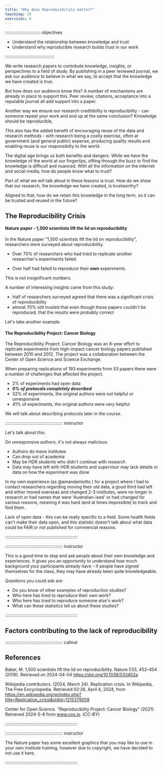 ```yaml
---
title: "Why does Reproducibility matter?"
teaching: 10
exercises: 0
---
```



::::::::::::::::::::::::::::: objectives

- Understand the relationship between knowledge and trust
- Understand why reproducible research builds trust in our work

::::::::::::::::::::::::::::::::::::::::




We write research papers to contribute knowledge, insights, or perspectives to a field of study. By publishing in a peer reviewed journal, we ask our audience to believe in what we say, to accept that the knowledge we have created is true.

But how does our audience know this? A number of mechanisms are already in place to support this. Peer review, citations, acceptance into a reputable journal all add support into a paper. 

Another way we ensure our research creditibility is reproducibility - can someone repeat your work and end up at the same conclusion? Knowledge should be reproducible, 

This also has the added benefit of encouraging reuse of the data and research methods - with research being a costly exercise, often at government (and general public) expense, producing quality results and enabling reuse is our responsibilty to the world. 

The digital age brings us both benefits and dangers. While we have the knowledge of the world at our fingertips, sifting through the buzz to find the knowledge is difficult and nuanced. With all the information on the internet and social media, how do people know what to trust?

Part of what we will talk about in these lessons is trust. How do we show that our research, the knowledge we have created, is trustworthy? 

Aligned to that, how do we retain this knowledge in the long term, so it can be trusted and reused in the future?



## The Reproducibility Crisis

#### Nature paper - 1,500 scientists lift the lid on reproducibility

In the Nature paper "1,500 scientists lift the lid on reproducibility", researchers were surveyed about reproducibility.

 - Over 70% of researchers who had tried to replicate another researcher's experiments failed.


 - Over half had failed to reproduce their **own** experiments.


This is not insignificant numbers.


A number of interesting insights came from this study:

 - Half of researchers surveyed agreed that there was a significant crisis of reproducibility
 - almost 70% still trusted that even though these papers couldn't be reproduced, that the results were probably correct


Let's take another example. 


#### The Reproducibility Project: Cancer Biology

The Reproducibility Project: Cancer Biology was an 8-year effort to replicate experiments from high-impact cancer biology papers published between 2010 and 2012. The project was a collaboration between the Center of Open Science and Science Exchange.

When preparing replications of 193 experiments from 53 papers there were a number of challenges that affected the project.

 - 2% of experiments had open data 
 - ***0% of protocols completely described***
 - 32% of experiments, the original authors were not helpful or unresponsive
 - 41% of experiments, the original authors were very helpful


 We will talk about describing protocols later in the course.


::::::::::::::::::::::::::::::::::::::::::::::: instructor

Let's talk about this: 


On unresponsive authors, it's not always malicious:

* Authors do move institutes
* Can drop out of academia
* May be HDR students who didn't continue with research
* Data may have left with HDR students and supervisor may lack details or data on how the experiment was done

In my own experience (as @amandamiotto ) for a project where I had to contact researchers regarding moving their old data, a good third had left and either moved overseas and changed 2-3 institutes, were no longer in research or had names that were 'Australian-ised' or had changed for various reasons, meaning it was hard (and at times impossible) to track and find them. 


Lack of open data - this can be really specific to a field. Some health fields can't make their data open, and this statistic doesn't talk about what data could be FAIR or not published for commercial reasons.

:::::::::::::::::::::::::::::::::::::::::::::::::::::::::::




::::::::::::::::::::::::::::::::::::::::::::::: instructor

This is a good time to stop and ask people about their own knowledge and experiences. It gives you an opportunity to understand how much background your participants already have - if people have signed themselves for the class, they may have already been quite knowledgeable.

Questions you could ask are:

 - Do you know of other examples of reproduction studies?
 - Who here has tried to reproduce their own work?
 - Who here has tried to reproduce someone else's work?
 - What can these statistics tell us about these studies?


:::::::::::::::::::::::::::::::::::::::::::::::::::::::::::



## Factors contributing to the lack of reproducibility





::::::::::::::::::::::::::::::::::::::::::::::: callout

## References

Baker, M. 1,500 scientists lift the lid on reproducibility. Nature 533, 452–454 (2016). Retrieved on 2024-04-04 https://doi.org/10.1038/533452a

Wikipedia contributors. (2024, March 24). Replication crisis. In Wikipedia, The Free Encyclopedia. Retrieved 02:26, April 4, 2024, from https://en.wikipedia.org/w/index.php?title=Replication_crisis&oldid=1215379059

Center for Open Science. "Reproducibility Project: Cancer Biology" (2021). Retrieved 2024-5-8 from www.cos.io. (CC-BY)

:::::::::::::::::::::::::::::::::::::::::::::::::::::::::::

::::::::::::::::::::::::::::::::::::::::::::::: instructor

The Nature paper has some excellent graphics that you may like to use in your own institute training, however due to copyright, we have decided to not use it here.

:::::::::::::::::::::::::::::::::::::::::::::::::::::::::::


